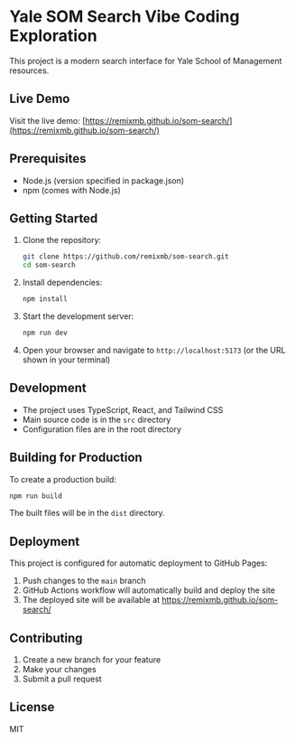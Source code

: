 # Yale SOM Search Vibe Coding Exploration

This project is a modern search interface for Yale School of Management resources.

## Live Demo

Visit the live demo: [https://remixmb.github.io/som-search/](https://remixmb.github.io/som-search/)

## Prerequisites

- Node.js (version specified in package.json)
- npm (comes with Node.js)

## Getting Started

1. Clone the repository:
   ```bash
   git clone https://github.com/remixmb/som-search.git
   cd som-search
   ```

2. Install dependencies:
   ```bash
   npm install
   ```

3. Start the development server:
   ```bash
   npm run dev
   ```

4. Open your browser and navigate to `http://localhost:5173` (or the URL shown in your terminal)

## Development

- The project uses TypeScript, React, and Tailwind CSS
- Main source code is in the `src` directory
- Configuration files are in the root directory

## Building for Production

To create a production build:

```bash
npm run build
```

The built files will be in the `dist` directory.

## Deployment

This project is configured for automatic deployment to GitHub Pages:

1. Push changes to the `main` branch
2. GitHub Actions workflow will automatically build and deploy the site
3. The deployed site will be available at https://remixmb.github.io/som-search/

## Contributing

1. Create a new branch for your feature
2. Make your changes
3. Submit a pull request

## License

MIT 